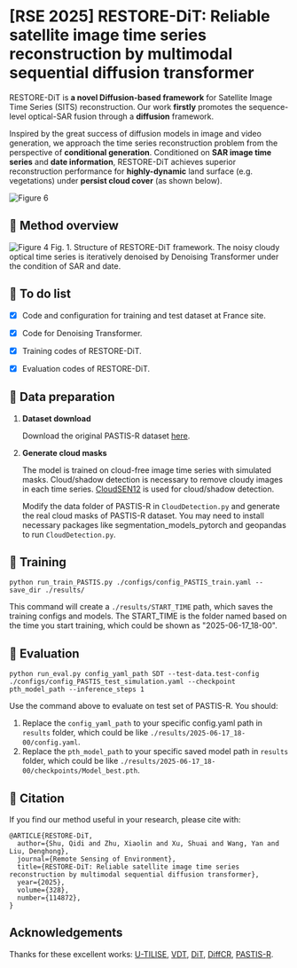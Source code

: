 # [RSE 2025] RESTORE-DiT: Reliable satellite image time series reconstruction by multimodal sequential diffusion transformer

RESTORE-DiT is **a novel Diffusion-based framework** for Satellite Image Time Series (SITS) reconstruction. Our work **firstly** promotes the sequence-level optical-SAR fusion through a **diffusion** framework.

Inspired by the great success of diffusion models in image and video generation, we approach the time series reconstruction problem from the perspective of **conditional generation**. Conditioned on **SAR image time series** and **date information**, RESTORE-DiT achieves superior reconstruction performance for **highly-dynamic** land surface (e.g. vegetations) under **persist cloud cover** (as shown below).

![Figure 6](https://github.com/user-attachments/assets/7a4e4363-8f6b-44e2-b8f7-0e8f129d4736)


## :speech_balloon: Method overview

![Figure 4](https://github.com/user-attachments/assets/bec7e831-037b-49ac-9c5d-702bdd5bf229)
Fig. 1. Structure of RESTORE-DiT framework. The noisy cloudy optical time series is iteratively denoised by Denoising Transformer under the condition of SAR and date.


## :speech_balloon: To do list
- [x] Code and configuration for training and test dataset at France site.
- [x] Code for Denoising Transformer.
- [x] Training codes of RESTORE-DiT.
- [x] Evaluation codes of RESTORE-DiT.



## :speech_balloon: Data preparation

1. **Dataset download**

    Download the original PASTIS-R dataset [here](https://zenodo.org/records/5735646).

2. **Generate cloud masks**

   The model is trained on cloud-free image time series with simulated masks. Cloud/shadow detection is necessary to remove cloudy images in each time series. [CloudSEN12](https://github.com/cloudsen12) is used for cloud/shadow detection.

   Modify the data folder of PASTIS-R in `CloudDetection.py` and generate the real cloud masks of PASTIS-R dataset. You may need to install necessary packages like segmentation_models_pytorch and geopandas to run `CloudDetection.py`.

## :speech_balloon: Training

    python run_train_PASTIS.py ./configs/config_PASTIS_train.yaml --save_dir ./results/

    
This command will create a `./results/START_TIME` path, which saves the training configs and models. The START_TIME is the folder named based on the time you start training, which could be shown as "2025-06-17_18-00".

## :speech_balloon: Evaluation

    python run_eval.py config_yaml_path SDT --test-data.test-config ./configs/config_PASTIS_test_simulation.yaml --checkpoint pth_model_path --inference_steps 1

Use the command above to evaluate on test set of PASTIS-R. You should:
1. Replace the `config_yaml_path` to your specific config.yaml path in `results` folder, which could be like `./results/2025-06-17_18-00/config.yaml`. 
2. Replace the `pth_model_path` to your specific saved model path in `results` folder, which could be like `./results/2025-06-17_18-00/checkpoints/Model_best.pth`.


## :speech_balloon: Citation 

If you find our method useful in your research, please cite with:

```
@ARTICLE{RESTORE-DiT,
  author={Shu, Qidi and Zhu, Xiaolin and Xu, Shuai and Wang, Yan and Liu, Denghong},
  journal={Remote Sensing of Environment}, 
  title={RESTORE-DiT: Reliable satellite image time series reconstruction by multimodal sequential diffusion transformer}, 
  year={2025},
  volume={328},
  number={114872},
}
```


## Acknowledgements

Thanks for these excellent works: [U-TILISE](https://github.com/prs-eth/U-TILISE), [VDT](https://github.com/RERV/VDT), [DiT](https://github.com/facebookresearch/DiT), [DiffCR](https://github.com/XavierJiezou/DiffCR), [PASTIS-R](https://github.com/VSainteuf/pastis-benchmark).

